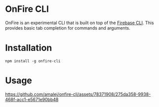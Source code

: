 # OnFire CLI

OnFire is an experimental CLI that is built on top of the [Firebase CLI](https://firebase.google.com/docs/cli). This provides basic tab completion for commands and arguments.

# Installation

```
npm install -g onfire-cli
```

# Usage

https://github.com/amalej/onfire-cli/assets/78371908/275da358-9938-468f-acc1-e5671e90bb48



